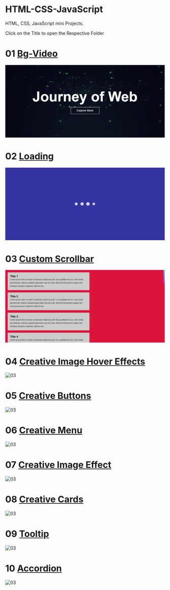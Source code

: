 # HTML-CSS-JavaScript
HTML, CSS, JavaScript mini Projects.

Click on the Title to open the Respective Folder

# 01 [Bg-Video](https://github.com/BhalliBhai/HTML-CSS-JavaScript/tree/main/01.bg-video)
<img src="https://github.com/BhalliBhai/HTML-CSS-JavaScript/blob/main/SnapShots/01-bg-video.png" alt="01">

# 02 [Loading](https://github.com/BhalliBhai/HTML-CSS-JavaScript/tree/main/02.Creative%20Loading%20Animation)
<img src="https://github.com/BhalliBhai/HTML-CSS-JavaScript/blob/main/SnapShots/02-Loading.png" alt="03">

# 03 [Custom Scrollbar](https://github.com/BhalliBhai/HTML-CSS-JavaScript/blob/main/SnapShots/03-customScrollbar.png)
<img src="https://github.com/BhalliBhai/HTML-CSS-JavaScript/blob/main/SnapShots/03-customScrollbar.png" alt="03">

# 04 [Creative Image Hover Effects]()
<img src="" alt="03">

# 05 [Creative Buttons]()
<img src="" alt="03">

# 06 [Creative Menu]()
<img src="" alt="03">

# 07 [Creative Image Effect]()
<img src="" alt="03">

# 08 [Creative Cards]()
<img src="" alt="03">

# 09 [Tooltip]()
<img src="" alt="03">

# 10 [Accordion]()
<img src="" alt="03">